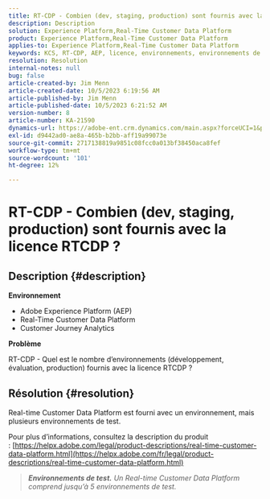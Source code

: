 ```yaml
---
title: RT-CDP - Combien (dev, staging, production) sont fournis avec la licence RTCDP ?
description: Description
solution: Experience Platform,Real-Time Customer Data Platform
product: Experience Platform,Real-Time Customer Data Platform
applies-to: Experience Platform,Real-Time Customer Data Platform
keywords: KCS, RT-CDP, AEP, licence, environnements, environnements de test, configuration, Customer Journey Analytics, développement, évaluation, production, Adobe Experience Platform
resolution: Resolution
internal-notes: null
bug: false
article-created-by: Jim Menn
article-created-date: 10/5/2023 6:19:56 AM
article-published-by: Jim Menn
article-published-date: 10/5/2023 6:21:52 AM
version-number: 8
article-number: KA-21590
dynamics-url: https://adobe-ent.crm.dynamics.com/main.aspx?forceUCI=1&pagetype=entityrecord&etn=knowledgearticle&id=10716b2f-4763-ee11-be6e-6045bd006268
exl-id: d9442ad0-ae8a-465b-b2bb-aff19a99073e
source-git-commit: 2717138819a9851c08fcc0a013bf38450aca8fef
workflow-type: tm+mt
source-wordcount: '101'
ht-degree: 12%

---
```


# RT-CDP - Combien (dev, staging, production) sont fournis avec la licence RTCDP ?

## Description {#description}


<b>Environnement</b>

- Adobe Experience Platform (AEP)
- Real-Time Customer Data Platform
- Customer Journey Analytics




<b>Problème</b>

RT-CDP - Quel est le nombre d’environnements (développement, évaluation, production) fournis avec la licence RTCDP ?


## Résolution {#resolution}


Real-time Customer Data Platform est fourni avec un environnement, mais plusieurs environnements de test.

Pour plus d’informations, consultez la description du produit : [https://helpx.adobe.com/legal/product-descriptions/real-time-customer-data-platform.html](https://helpx.adobe.com/fr/legal/product-descriptions/real-time-customer-data-platform.html)


> <b>*Environnements de test.</b> Un Real-time Customer Data Platform comprend jusqu’à 5 environnements de test.*
